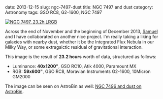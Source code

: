 date: 2013-12-15
slug: ngc-7497-dust
title: NGC 7497 and dust
category: Astronomy
tags: GSO RC8, G2-1600, NGC 7497

[![][ngc7497]][ngc7497]

Across the end of November and the beginning of December 2013,
[Samuel](http://astrob.in/users/samueldl/) and I have collaborated on another
nice project. I'm really taking a liking for galaxies with nearby dust, whether
it be the Integrated Flux Nebula in our Milky Way, or some extragalctic
residual of gravitational interaction.

This image is the result of **23.2 hours** worth of data, structured as
follows:

* Luminance: **40x1200"**, GSO RC10, Atik 4000, Paramount MX
* RGB: **59x600"**, GSO RC8, Moravian Instruments G2-1600, 10Micron GM2000

The image can be seen on AstroBin as well: [NGC 7496 and dust on
AstroBin](http://www.astrobin.com/68352/).


[ngc7497]: |filename|/images/2013_ngc_7497.jpg "NGC 7497, 23.2h LRGB"
